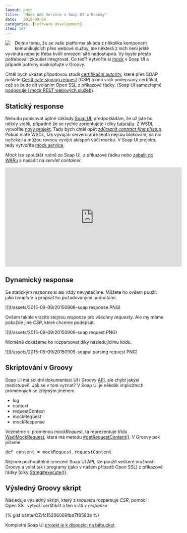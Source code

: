 ```yaml
---
layout: post
title:  "Mock Web Service v Soap UI a Groovy"
date:   2015-09-09
categories: [software development]
item: 167
---
```

<div style="float: left; margin: 0 1em 1em 0; text-align: center;"><a href="https://en.wikipedia.org/wiki/File:Soapui-logo.png"><img src="https://upload.wikimedia.org/wikipedia/en/2/23/Soapui-logo.png" /></a></div>Dejme tomu, že se vaše platforma skládá z několika komponent komunikujících přes webové služby, ale některá z nich není ještě vyvinutá nebo je třeba kvůli omezení sítě nedostupná. Vy byste přesto potřebovali zkoušet integrovat. Co teď? Vytvořte si <a href="https://en.wikipedia.org/wiki/Mock_object">mock</a> v Soap&nbsp;UI a případě potřeby naskriptujte v Groovy.
<!--more-->

Chtěl bych ukázat případovou studii <a href="https://cs.wikipedia.org/wiki/Certifika%C4%8Dn%C3%AD_autorita">certifikační autority</a>, které přes SOAP pošlete <a href="https://en.wikipedia.org/wiki/Certificate_signing_request">Certificate signing request</a> (<em>CSR</em>) a ona vrátí podepsaný certifikát, což se bude dít voláním Open&nbsp;SSL z příkazové řádky. (Soap&nbsp;UI samozřejmě <a href="http://www.soapui.org/rest-testing-mocking/rest-service-mocking.html">podporuje i <em>mock</em> REST webových služeb</a>).

Statický response
------

Nebudu popisovat úplné základy <a href="http://www.soapui.org/">Soap&nbsp;UI</a>, předpokládám, že už jste ho někdy viděli, případně že se rychle zorientujete i díky <a href="https://www.youtube.com/watch?v=VwTOFsY4cWQ">tutoriálu</a>. Z WSDL vytvoříte <a href="http://www.soapui.org/getting-started/your-first-soapui-project.html">nový projekt</a>. Tady bych chtěl opět <a href="/item/163#contract-first">zdůraznit <em>contract first</em> přístup</a>. Pokud máte WSDL, tak vývojáři serveru ani klienta nejsou blokováni, na nic nečekají a můžou rovnou vyvíjet alespoň vůči <em>mocku</em>. V Soap&nbsp;UI projektu tedy vytvoříte <a href="http://www.soapui.org/getting-started/mock-services.html">mock service</a>.

<em>Mock</em> lze spouštět ručně ze Soap&nbsp;UI, z příkazové řádku nebo <a href="http://www.soapui.org/soap-mocking/deploying-mock-services-as-war-files.html">zabalit do <em>WARu</em></a> a nasadit na <em>servlet container</em>.

<iframe width="560" height="315" src="https://www.youtube.com/embed/VwTOFsY4cWQ" frameborder="0" allowfullscreen></iframe>

Dynamický response
------

Se statickým <em>response</em> si asi vždy nevystačíme. Můžete ho ovšem použít jako <em>template</em> a propsat ho požadovanými hodnotami.

![](/assets/2015-09-09/20150909-soap response.PNG)

Ovšem takhle vracíte stejnou <em>response</em> pro všechny <em>requesty</em>. Ale my máme pokaždé jiné <em>CSR</em>, které chceme podepsat.

![](/assets/2015-09-09/20150909-soap request.PNG)

Nicméně dokážeme ho rozparsovat díky následujícímu kódu.

![](/assets/2015-09-09/20150909-soapui parsing request.PNG)

Skriptování v Groovy
------

Soap&nbsp;UI má solidní dokumentaci UI i Groovy <a href="http://www.soapui.org/apidocs/index.html">API</a>, ale chybí jakýsi mezistupeň. Jak se v tom vyznat? V Soap&nbsp;UI je několik implicitních proměnných se zřejmým jménem. 

* log
* context
* requestContext
* mockRequest
* mockResponse

Vezměme si proměnou <em>mockRequest</em>, ta reprezentuje třídu <a href="http://www.soapui.org/apidocs/com/eviware/soapui/impl/wsdl/mock/WsdlMockRequest.html">WsdlMockRequest</a>, která má metodu <a href="http://www.soapui.org/apidocs/com/eviware/soapui/impl/support/AbstractMockRequest.html#getRequestContent()">#getRequestContent()</a>. V Groovy pak píšeme <pre>def content = mockRequest.requestContent</pre>
Nejsme pochopitelně omezeni Soap&nbsp;UI API, lze použít veškeré možnosti Groovy a volat tak i programy (jako v našem případě Open&nbsp;SSL) z příkazové řádky (díky <a href="http://docs.groovy-lang.org/latest/html/groovy-jdk/java/lang/String.html#execute()">String#execute()</a>).
		
Výsledný Groovy skript
------

Následuje výsledný skript, který z <em>requestu</em> rozparsuje <em>CSR</em>, pomocí Open&nbsp;SSL vytvoří certifikát a ten vrátí v <em>response</em>.

{% gist banterCZ/fc15206069fbd7f8583a %}

Kompletní Soap&nbsp;UI <a href="https://bitbucket.org/banterCZ/ws-mock-service-with-soap-ui">projekt je k dispozici na bitbucket</a>.